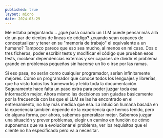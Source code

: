 ```yaml
---
published: true
layout: micro
date: 2024-03-29
---
```


Me estaba preguntando... ¿qué pasa cuando un LLM puede pensar más allá de un par de cientos de líneas de código? ¿cuando sean capaces de conceptualizar y tener en su "memoria de trabajo" el equivalente a un humano? Tampoco parece que eso sea mucho, al menos en mi caso. Dos o tres ficheros, poder escribir tests y modificar el código que prueban esos tests, mockear dependencias externas y ser capaces de dividir el problema grande en problemas pequeños sin hacerse un lío o irse por las ramas.

Si eso pasa, no serán como cualquier programador, serían infinitamente mejores. Como un programador que conoce todos los lenguajes y librerías, que ha visto todos los frameworks y leído toda la documentación. Seguramente hace falta un paso extra para poder juzgar toda esa información mejor. Ahora mismo las decisiones son guiadas básicamente por la frecuencia con las que el LLM se las ha encontrado en el entrenamiento, no hay más medida que esa. La intuición humana basada en la experiencia también depende de la experiencia que hemos tenido, pero de alguna forma, por ahora, sabemos generalizar mejor. Sabemos juzgar una situación y prever problemas, elegir un camino en función de cómo suponemos que va a evolucionar el problema, ver los requisitos que el cliente no ha especificado pero va a necesitar.
